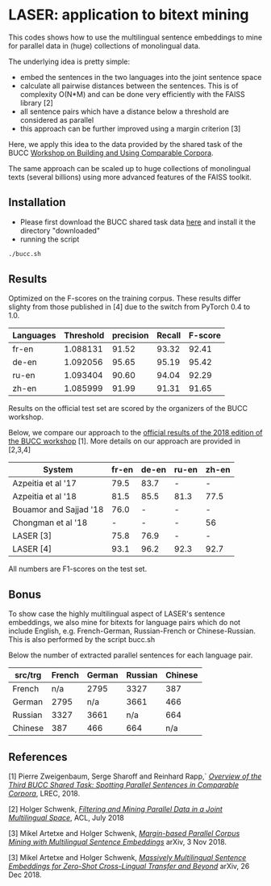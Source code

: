 # LASER: application to bitext mining

This codes shows how to use the multilingual sentence embeddings to mine
for parallel data in (huge) collections of monolingual data.

The underlying idea is pretty simple:
* embed the sentences in the two languages into the joint sentence space
* calculate all pairwise distances between the sentences.
  This is of complexity O(N\*M) and can be done very efficiently with
  the FAISS library [2]
* all sentence pairs which have a distance below a threshold
  are considered as parallel
* this approach can be further improved using a margin criterion [3] 

Here, we apply this idea to the data provided by the shared task of the BUCC 
[Workshop on Building and Using Comparable Corpora](https://comparable.limsi.fr/bucc2018/bucc2018-task.html).

The same approach can be scaled up to huge collections of monolingual texts
(several billions) using more advanced features of the FAISS toolkit.

## Installation

* Please first download the BUCC shared task data
  [here](https://comparable.limsi.fr/bucc2017/cgi-bin/download-data-2018.cgi)
  and install it the directory "downloaded"
* running the script
```bash
./bucc.sh
```

## Results

Optimized on the F-scores on the training corpus.
These results differ slighty from those published in [4] due to the switch from PyTorch 0.4 to 1.0.

| Languages | Threshold | precision | Recall | F-score |
|-----------|-----------|-----------|--------|---------|
|   fr-en   |  1.088131 |   91.52   |  93.32 |  92.41  |
|   de-en   |  1.092056 |   95.65   |  95.19 |  95.42  |
|   ru-en   |  1.093404 |   90.60   |  94.04 |  92.29  |
|   zh-en   |  1.085999 |   91.99   |  91.31 |  91.65  |

Results on the official test set are scored by the organizers of the BUCC workshop.


Below, we compare our approach to the [official results of the 2018 edition
of the BUCC workshop](http://lrec-conf.org/workshops/lrec2018/W8/pdf/12_W8.pdf) [1].
More details on our approach are provided in [2,3,4]

|               System | fr-en | de-en | ru-en | zh-en |
|----------------------|-------|-------|-------|-------|
|   Azpeitia et al '17 |  79.5 |  83.7 |   -   |   -   |
|   Azpeitia et al '18 |  81.5 |  85.5 |  81.3 |  77.5 |
|Bouamor and Sajjad '18|  76.0 |   -   |   -   |   -   |
|   Chongman et al '18 |   -   |   -   |   -   |  56   |
|            LASER [3] |  75.8 |  76.9 |   -   |   -   |
|            LASER [4] |  93.1 |  96.2 |  92.3 |  92.7 |

All numbers are F1-scores on the test set.

## Bonus

To show case the highly multilingual aspect of LASER's sentence embeddings,
we also mine for bitexts for language pairs which do not include English, e.g.
French-German, Russian-French or Chinese-Russian.
This is also performed by the script bucc.sh

Below the number of extracted parallel sentences for each language pair.

| src/trg | French | German | Russian | Chinese |
|---------|--------|--------|---------|---------|
| French  |  n/a   |  2795  |  3327   |  387    |
| German  |  2795  |  n/a   |  3661   |  466    |
| Russian |  3327  |  3661  |   n/a   |  664    |
| Chinese |   387  |   466  |   664   |  n/a    |


## References

[1] Pierre Zweigenbaum, Serge Sharoff and Reinhard Rapp,`
    [*Overview of the Third BUCC Shared Task: Spotting Parallel Sentences in Comparable Corpora*](http://lrec-conf.org/workshops/lrec2018/W8/pdf/12_W8.pdf),
    LREC, 2018.

[2] Holger Schwenk,
    [*Filtering and Mining Parallel Data in a Joint Multilingual Space*](https://arxiv.org/abs/1805.09822),
    ACL, July 2018

[3] Mikel Artetxe and Holger Schwenk,
    [*Margin-based Parallel Corpus Mining with Multilingual Sentence Embeddings*](https://arxiv.org/abs/1811.01136)
    arXiv, 3 Nov 2018.

[3] Mikel Artetxe and Holger Schwenk,
    [*Massively Multilingual Sentence Embeddings for Zero-Shot Cross-Lingual Transfer and Beyond*](https://arxiv.org/abs/1812.10464)
    arXiv, 26 Dec 2018.
